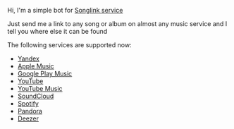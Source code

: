 Hi, I'm a simple bot for [Songlink service](https://song.link/)

Just send me a link to any song or album on almost any music service and I tell you where else it can be found

The following services are supported now:
+ [Yandex](https://music.yandex.ru/home)
+ [Apple Music](https://www.apple.com/apple-music/)
+ [Google Play Music](https://play.google.com/music/listen)
+ [YouTube](https://youtube.com)
+ [YouTube Music](https://music.youtube.com)
+ [SoundCloud](https://soundcloud.com)
+ [Spotify](https://spotify.com)
+ [Pandora](https://pandora.com)
+ [Deezer](https://deezer.com)
